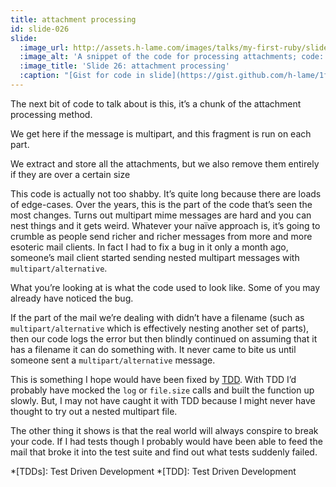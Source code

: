 ```yaml
---
title: attachment processing
id: slide-026
slide:
  :image_url: http://assets.h-lame.com/images/talks/my-first-ruby/slides/026.png
  :image_alt: 'A snippet of the code for processing attachments; code: https://gist.github.com/h-lame/1f032a1f8181fe220d6f1c2c4d98f64e#file-slide-26-attachment-processing-fragment-rb'
  :image_title: 'Slide 26: attachment processing'
  :caption: "[Gist for code in slide](https://gist.github.com/h-lame/1f032a1f8181fe220d6f1c2c4d98f64e#file-slide-26-attachment-processing-fragment-rb)\n"
---
```

The next bit of code to talk about is this, it’s a chunk of the attachment processing method.

We get here if the message is multipart, and this fragment is run on each part.

We extract and store all the attachments, but we also remove them entirely if they are over a certain size

This code is actually not too shabby.  It’s quite long because there are loads of edge-cases.  Over the years, this is the part of the code that’s seen the most changes.  Turns out multipart mime messages are hard and you can nest things and it gets weird.  Whatever your naïve approach is, it’s going to crumble as people send richer and richer messages from more and more esoteric mail clients.  In fact I had to fix a bug in it only a month ago, someone’s mail client started sending nested multipart messages with `multipart/alternative`.

What you’re looking at is what the code used to look like.  Some of you may already have noticed the bug.

If the part of the mail we’re dealing with didn’t have a filename (such as `multipart/alternative` which is effectively nesting another set of parts), then our code logs the error but then blindly continued on assuming that it has a filename it can do something with.  It never came to bite us until someone sent a `multipart/alternative` message.

This is something I hope would have been fixed by [TDD](https://en.wikipedia.org/wiki/Test-driven_development).  With TDD I’d probably have mocked the `log` or `file.size` calls and built the function up slowly.  But, I may not have caught it with TDD because I might never have thought to try out a nested multipart file.

The other thing it shows is that the real world will always conspire to break your code.  If I had tests though I probably would have been able to feed the mail that broke it into the test suite and find out what tests suddenly failed.


*[TDDs]: Test Driven Development
*[TDD]: Test Driven Development
